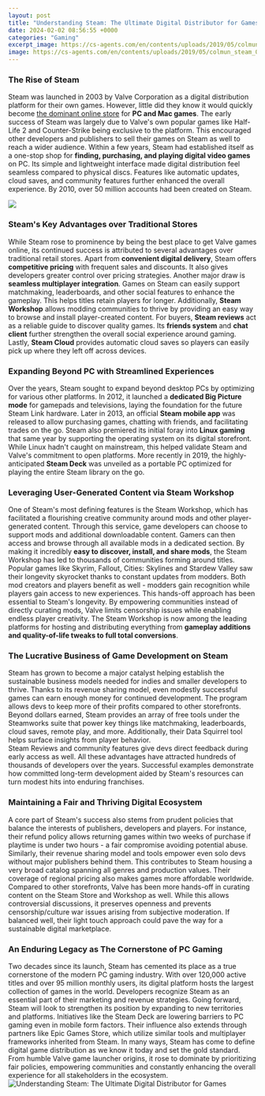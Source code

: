 ```yaml
---
layout: post
title: "Understanding Steam: The Ultimate Digital Distributor for Games"
date: 2024-02-02 08:56:55 +0000
categories: "Gaming"
excerpt_image: https://cs-agents.com/en/contents/uploads/2019/05/colmun_steam_01.jpg
image: https://cs-agents.com/en/contents/uploads/2019/05/colmun_steam_01.jpg
---
```


### The Rise of Steam 
Steam was launched in 2003 by Valve Corporation as a digital distribution platform for their own games. However, little did they know it would quickly become [the dominant online store](https://store.fi.io.vn/funny-video-gamer-xmas-i-paused-my-game-to-be-here-christmas-24/men&) for **PC and Mac games**. The early success of Steam was largely due to Valve's own popular games like Half-Life 2 and Counter-Strike being exclusive to the platform. This encouraged other developers and publishers to sell their games on Steam as well to reach a wider audience. 
Within a few years, Steam had established itself as a one-stop shop for **finding, purchasing, and playing digital video games** on PC. Its simple and lightweight interface made digital distribution feel seamless compared to physical discs. Features like automatic updates, cloud saves, and community features further enhanced the overall experience. By 2010, over 50 million accounts had been created on Steam.

![](https://www.valvetime.net/wp-content/uploads/2020/03/Steam.png)
### Steam's Key Advantages over Traditional Stores
While Steam rose to prominence by being the best place to get Valve games online, its continued success is attributed to several advantages over traditional retail stores. Apart from **convenient digital delivery**, Steam offers **competitive pricing** with frequent sales and discounts. It also gives developers greater control over pricing strategies. 
Another major draw is **seamless multiplayer integration**. Games on Steam can easily support matchmaking, leaderboards, and other social features to enhance the gameplay. This helps titles retain players for longer. Additionally, **Steam Workshop** allows modding communities to thrive by providing an easy way to browse and install player-created content. 
For buyers, **Steam reviews** act as a reliable guide to discover quality games. Its **friends system** and **chat client** further strengthen the overall social experience around gaming. Lastly, **Steam Cloud** provides automatic cloud saves so players can easily pick up where they left off across devices.
### Expanding Beyond PC with Streamlined Experiences
Over the years, Steam sought to expand beyond desktop PCs by optimizing for various other platforms. In 2012, it launched a **dedicated Big Picture mode** for gamepads and televisions, laying the foundation for the future Steam Link hardware. Later in 2013, an official **Steam mobile app** was released to allow purchasing games, chatting with friends, and facilitating trades on the go.
Steam also premiered its initial foray into **Linux gaming** that same year by supporting the operating system on its digital storefront. While Linux hadn't caught on mainstream, this helped validate Steam and Valve's commitment to open platforms. More recently in 2019, the highly-anticipated **Steam Deck** was unveiled as a portable PC optimized for playing the entire Steam library on the go.
### Leveraging User-Generated Content via Steam Workshop
One of Steam's most defining features is the Steam Workshop, which has facilitated a flourishing creative community around mods and other player-generated content. Through this service, game developers can choose to support mods and additional downloadable content. Gamers can then access and browse through all available mods in a dedicated section. 
By making it incredibly **easy to discover, install, and share mods**, the Steam Workshop has led to thousands of communities forming around titles. Popular games like Skyrim, Fallout, Cities: Skylines and Stardew Valley saw their longevity skyrocket thanks to constant updates from modders. Both mod creators and players benefit as well - modders gain recognition while players gain access to new experiences.
This hands-off approach has been essential to Steam's longevity. By empowering communities instead of directly curating mods, Valve limits censorship issues while enabling endless player creativity. The Steam Workshop is now among the leading platforms for hosting and distributing everything from **gameplay additions and quality-of-life tweaks to full total conversions**.
### The Lucrative Business of Game Development on Steam
Steam has grown to become a major catalyst helping establish the sustainable business models needed for indies and smaller developers to thrive. Thanks to its revenue sharing model, even modestly successful games can earn enough money for continued development. The program allows devs to keep more of their profits compared to other storefronts.
Beyond dollars earned, Steam provides an array of free tools under the Steamworks suite that power key things like matchmaking, leaderboards, cloud saves, remote play, and more. Additionally, their Data Squirrel tool helps surface insights from player behavior.  
Steam Reviews and community features give devs direct feedback during early access as well. All these advantages have attracted hundreds of thousands of developers over the years. Successful examples demonstrate how committed long-term development aided by Steam's resources can turn modest hits into enduring franchises.
### Maintaining a Fair and Thriving Digital Ecosystem 
A core part of Steam's success also stems from prudent policies that balance the interests of publishers, developers and players. For instance, their refund policy allows returning games within two weeks of purchase if playtime is under two hours - a fair compromise avoiding potential abuse.
Similarly, their revenue sharing model and tools empower even solo devs without major publishers behind them. This contributes to Steam housing a very broad catalog spanning all genres and production values. Their coverage of regional pricing also makes games more affordable worldwide.
Compared to other storefronts, Valve has been more hands-off in curating content on the Steam Store and Workshop as well. While this allows controversial discussions, it preserves openness and prevents censorship/culture war issues arising from subjective moderation. If balanced well, their light touch approach could pave the way for a sustainable digital marketplace.
### An Enduring Legacy as The Cornerstone of PC Gaming  
Two decades since its launch, Steam has cemented its place as a true cornerstone of the modern PC gaming industry. With over 120,000 active titles and over 95 million monthly users, its digital platform hosts the largest collection of games in the world. Developers recognize Steam as an essential part of their marketing and revenue strategies.
Going forward, Steam will look to strengthen its position by expanding to new territories and platforms. Initiatives like the Steam Deck are lowering barriers to PC gaming even in mobile form factors. Their influence also extends through partners like Epic Games Store, which utilize similar tools and multiplayer frameworks inherited from Steam.
In many ways, Steam has come to define digital game distribution as we know it today and set the gold standard. From humble Valve game launcher origins, it rose to dominate by prioritizing fair policies, empowering communities and constantly enhancing the overall experience for all stakeholders in the ecosystem.
![Understanding Steam: The Ultimate Digital Distributor for Games](https://cs-agents.com/en/contents/uploads/2019/05/colmun_steam_01.jpg)